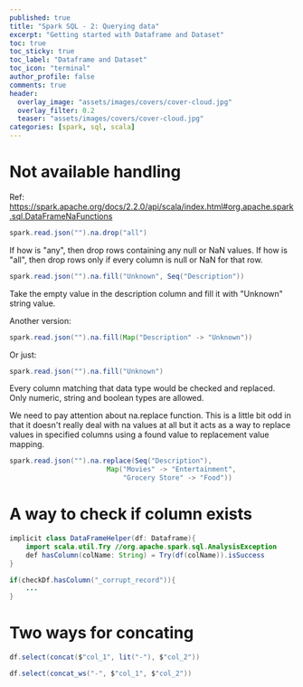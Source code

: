 ```yaml
---
published: true
title: "Spark SQL - 2: Querying data"
excerpt: "Getting started with Dataframe and Dataset"
toc: true
toc_sticky: true
toc_label: "Dataframe and Dataset"
toc_icon: "terminal"
author_profile: false
comments: true
header:
  overlay_image: "assets/images/covers/cover-cloud.jpg"
  overlay_filter: 0.2
  teaser: "assets/images/covers/cover-cloud.jpg"
categories: [spark, sql, scala]
---
```


# Not available handling
Ref: https://spark.apache.org/docs/2.2.0/api/scala/index.html#org.apache.spark.sql.DataFrameNaFunctions

```java
spark.read.json("").na.drop("all")
```
If how is "any", then drop rows containing any null or NaN values. If how is "all", then drop rows only if every column is null or NaN for that row.

```java
spark.read.json("").na.fill("Unknown", Seq("Description"))
```
Take the empty value in the description column and fill it with "Unknown" string value. 

Another version: 
```java
spark.read.json("").na.fill(Map("Description" -> "Unknown"))
```
Or just: 
```java
spark.read.json("").na.fill("Unknown")
```
Every column matching that data type would be checked and replaced. Only numeric, string and boolean types are allowed. 

We need to pay attention about na.replace function. This is a little bit odd in that it doesn't really deal with na values at all but it acts as a way to replace values in specified columns using a found value to replacement value mapping. 

```java
spark.read.json("").na.replace(Seq("Description"),
                        Map("Movies" -> "Entertainment",
                            "Grocery Store" -> "Food"))
```

# A way to check if column exists
```java
implicit class DataFrameHelper(df: Dataframe){
    import scala.util.Try //org.apache.spark.sql.AnalysisException
    def hasColumn(colName: String) = Try(df(colName)).isSuccess
}
```

```java
if(checkDf.hasColumn("_corrupt_record")){
    ...
}
```

# Two ways for concating

```java
df.select(concat($"col_1", lit("-"), $"col_2"))
```
```java
df.select(concat_ws("-", $"col_1", $"col_2"))
```



